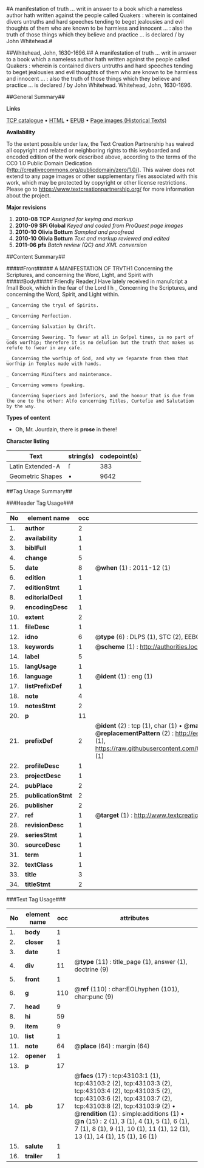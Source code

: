 #A manifestation of truth ... writ in answer to a book which a nameless author hath written against the people called Quakers : wherein is contained divers untruths and hard speeches tending to beget jealousies and evil thoughts of them who are known to be harmless and innocent ... : also the truth of those things which they believe and practice ... is declared / by John Whitehead.#

##Whitehead, John, 1630-1696.##
A manifestation of truth ... writ in answer to a book which a nameless author hath written against the people called Quakers : wherein is contained divers untruths and hard speeches tending to beget jealousies and evil thoughts of them who are known to be harmless and innocent ... : also the truth of those things which they believe and practice ... is declared / by John Whitehead.
Whitehead, John, 1630-1696.

##General Summary##

**Links**

[TCP catalogue](http://www.ota.ox.ac.uk/tcp/)  • 
[HTML](http://tei.it.ox.ac.uk/tcp/Texts-HTML/free/A65/A65902.html)  • 
[EPUB](http://tei.it.ox.ac.uk/tcp/Texts-EPUB/free/A65/A65902.epub) • 
[Page images (Historical Texts)](https://historicaltexts.jisc.ac.uk/eebo-09436526e)

**Availability**

To the extent possible under law, the Text Creation Partnership has waived all copyright and related or neighboring rights to this keyboarded and encoded edition of the work described above, according to the terms of the CC0 1.0 Public Domain Dedication (http://creativecommons.org/publicdomain/zero/1.0/). This waiver does not extend to any page images or other supplementary files associated with this work, which may be protected by copyright or other license restrictions. Please go to https://www.textcreationpartnership.org/ for more information about the project.

**Major revisions**

1. __2010-08__ __TCP__ *Assigned for keying and markup*
1. __2010-09__ __SPi Global__ *Keyed and coded from ProQuest page images*
1. __2010-10__ __Olivia Bottum__ *Sampled and proofread*
1. __2010-10__ __Olivia Bottum__ *Text and markup reviewed and edited*
1. __2011-06__ __pfs__ *Batch review (QC) and XML conversion*

##Content Summary##

#####Front#####
A MANIFESTATION OF TRVTH1 Concerning the Scriptures, and concerning the Word, Light, and Spirit with
#####Body#####
Friendly Reader,I Have lately received in manuſcript a ſmall Book, which in the fear of the Lord I h
    _ Concerning the Scriptures, and concerning the Word, Spirit, and Light within.

    _ Concerning the tryal of Spirits.

    _ Concerning Perfection.

    _ Concerning Salvation by Chriſt.

    _ Concerning Swearing. To ſwear at all in Goſpel times, is no part of Gods worſhip; therefore it is no deluſion but the truth that makes us refuſe to ſwear in any caſe.

    _ Concerning the worſhip of God, and why we ſeparate from them that worſhip in Temples made with hands.

    _ Concerning Miniſters and maintenance.

    _ Concerning womens ſpeaking.

    _ Concerning Superiors and Inferiors, and the honour that is due from the one to the other: Alſo concerning Titles, Curteſie and Salutation by the way.

**Types of content**

  * Oh, Mr. Jourdain, there is **prose** in there!

**Character listing**


|Text|string(s)|codepoint(s)|
|---|---|---|
|Latin Extended-A|ſ|383|
|Geometric Shapes|▪|9642|

##Tag Usage Summary##

###Header Tag Usage###

|No|element name|occ|attributes|
|---|---|---|---|
|1.|__author__|2||
|2.|__availability__|1||
|3.|__biblFull__|1||
|4.|__change__|5||
|5.|__date__|8| @__when__ (1) : 2011-12 (1)|
|6.|__edition__|1||
|7.|__editionStmt__|1||
|8.|__editorialDecl__|1||
|9.|__encodingDesc__|1||
|10.|__extent__|2||
|11.|__fileDesc__|1||
|12.|__idno__|6| @__type__ (6) : DLPS (1), STC (2), EEBO-CITATION (1), OCLC (1), VID (1)|
|13.|__keywords__|1| @__scheme__ (1) : http://authorities.loc.gov/ (1)|
|14.|__label__|5||
|15.|__langUsage__|1||
|16.|__language__|1| @__ident__ (1) : eng (1)|
|17.|__listPrefixDef__|1||
|18.|__note__|4||
|19.|__notesStmt__|2||
|20.|__p__|11||
|21.|__prefixDef__|2| @__ident__ (2) : tcp (1), char (1)  •  @__matchPattern__ (2) : ([0-9\-]+):([0-9IVX]+) (1), (.+) (1)  •  @__replacementPattern__ (2) : http://eebo.chadwyck.com/downloadtiff?vid=$1&page=$2 (1), https://raw.githubusercontent.com/textcreationpartnership/Texts/master/tcpchars.xml#$1 (1)|
|22.|__profileDesc__|1||
|23.|__projectDesc__|1||
|24.|__pubPlace__|2||
|25.|__publicationStmt__|2||
|26.|__publisher__|2||
|27.|__ref__|1| @__target__ (1) : http://www.textcreationpartnership.org/docs/. (1)|
|28.|__revisionDesc__|1||
|29.|__seriesStmt__|1||
|30.|__sourceDesc__|1||
|31.|__term__|1||
|32.|__textClass__|1||
|33.|__title__|3||
|34.|__titleStmt__|2||


###Text Tag Usage###

|No|element name|occ|attributes|
|---|---|---|---|
|1.|__body__|1||
|2.|__closer__|1||
|3.|__date__|1||
|4.|__div__|11| @__type__ (11) : title_page (1), answer (1), doctrine (9)|
|5.|__front__|1||
|6.|__g__|110| @__ref__ (110) : char:EOLhyphen (101), char:punc (9)|
|7.|__head__|9||
|8.|__hi__|59||
|9.|__item__|9||
|10.|__list__|1||
|11.|__note__|64| @__place__ (64) : margin (64)|
|12.|__opener__|1||
|13.|__p__|17||
|14.|__pb__|17| @__facs__ (17) : tcp:43103:1 (1), tcp:43103:2 (2), tcp:43103:3 (2), tcp:43103:4 (2), tcp:43103:5 (2), tcp:43103:6 (2), tcp:43103:7 (2), tcp:43103:8 (2), tcp:43103:9 (2)  •  @__rendition__ (1) : simple:additions (1)  •  @__n__ (15) : 2 (1), 3 (1), 4 (1), 5 (1), 6 (1), 7 (1), 8 (1), 9 (1), 10 (1), 11 (1), 12 (1), 13 (1), 14 (1), 15 (1), 16 (1)|
|15.|__salute__|1||
|16.|__trailer__|1||
